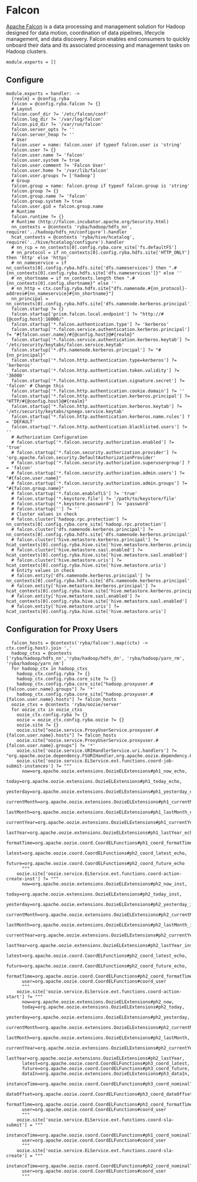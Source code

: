 
# Falcon

[Apache Falcon](http://falcon.apache.org) is a data processing and management solution for Hadoop designed
for data motion, coordination of data pipelines, lifecycle management, and data
discovery. Falcon enables end consumers to quickly onboard their data and its
associated processing and management tasks on Hadoop clusters.


    module.exports = []

## Configure

    module.exports = handler: ->
      {realm} = @config.ryba
      falcon = @config.ryba.falcon ?= {}
      # Layout
      falcon.conf_dir ?= '/etc/falcon/conf'
      falcon.log_dir ?= '/var/log/falcon'
      falcon.pid_dir ?= '/var/run/falcon'
      falcon.server_opts ?= ''
      falcon.server_heap ?= ''
      # User
      falcon.user = name: falcon.user if typeof falcon.user is 'string'
      falcon.user ?= {}
      falcon.user.name ?= 'falcon'
      falcon.user.system ?= true
      falcon.user.comment ?= 'Falcon User'
      falcon.user.home ?= '/var/lib/falcon'
      falcon.user.groups ?= ['hadoop']
      # Group
      falcon.group = name: falcon.group if typeof falcon.group is 'string'
      falcon.group ?= {}
      falcon.group.name ?= 'falcon'
      falcon.group.system ?= true
      falcon.user.gid = falcon.group.name
      # Runtime
      falcon.runtime ?= {}
      # Runtime (http://falcon.incubator.apache.org/Security.html)
      nn_contexts = @contexts 'ryba/hadoop/hdfs_nn', require('../hadoop/hdfs_nn/configure').handler
      hcat_contexts = @contexts 'ryba/hive/hcatalog', require('../hive/hcatalog/configure').handler
      # nn_rcp = nn_contexts[0].config.ryba.core_site['fs.defaultFS']
      # nn_protocol = if nn_contexts[0].config.ryba.hdfs.site['HTTP_ONLY'] then 'http' else 'https'
      # nn_nameservice = if nn_contexts[0].config.ryba.hdfs.site['dfs.nameservices'] then ".#{nn_contexts[0].config.ryba.hdfs.site['dfs.nameservices']}" else ''
      # nn_shortname = if nn_contexts.length then ".#{nn_contexts[0].config.shortname}" else ''
      # nn_http = ctx.config.ryba.hdfs.site["dfs.namenode.#{nn_protocol}-address#{nn_nameservice}#{nn_shortname}"]
      nn_principal = nn_contexts[0].config.ryba.hdfs.site['dfs.namenode.kerberos.principal']
      falcon.startup ?= {}
      falcon.startup['prism.falcon.local.endpoint'] ?= "http://#{@config.host}:16000/"
      falcon.startup['*.falcon.authentication.type'] ?= 'kerberos'
      falcon.startup['*.falcon.service.authentication.kerberos.principal'] ?= "#{falcon.user.name}/#{@config.host}@#{realm}"
      falcon.startup['*.falcon.service.authentication.kerberos.keytab'] ?= '/etc/security/keytabs/falcon.service.keytab'
      falcon.startup['*.dfs.namenode.kerberos.principal'] ?= "#{nn_principal}"
      falcon.startup['*.falcon.http.authentication.type=kerberos'] ?= 'kerberos'
      falcon.startup['*.falcon.http.authentication.token.validity'] ?= '36000'
      falcon.startup['*.falcon.http.authentication.signature.secret'] ?= 'falcon' # Change this
      falcon.startup['*.falcon.http.authentication.cookie.domain'] ?= ''
      falcon.startup['*.falcon.http.authentication.kerberos.principal'] ?= "HTTP/#{@config.host}@#{realm}"
      falcon.startup['*.falcon.http.authentication.kerberos.keytab'] ?= '/etc/security/keytabs/spnego.service.keytab'
      falcon.startup['*.falcon.http.authentication.kerberos.name.rules'] ?= 'DEFAULT'
      falcon.startup['*.falcon.http.authentication.blacklisted.users'] ?= ''
      # Authorization Configuration
      # falcon.startup['*.falcon.security.authorization.enabled'] ?= 'true'
      # falcon.startup['*.falcon.security.authorization.provider'] ?= 'org.apache.falcon.security.DefaultAuthorizationProvider'
      # falcon.startup['*.falcon.security.authorization.superusergroup'] ?= 'falcon'
      # falcon.startup['*.falcon.security.authorization.admin.users'] ?= "#{falcon.user.name}"
      # falcon.startup['*.falcon.security.authorization.admin.groups'] ?= "#{falcon.group.name}"
      # falcon.startup['*.falcon.enableTLS'] ?= 'true'
      # falcon.startup['*.keystore.file'] ?= '/path/to/keystore/file'
      # falcon.startup['*.keystore.password'] ?= 'password'
      # falcon.startup[''] ?= ''
      # Cluster values in check
      # falcon.cluster['hadoop.rpc.protection'] ?= nn_contexts[0].config.ryba.core_site['hadoop.rpc.protection']
      # falcon.cluster['dfs.namenode.kerberos.principal'] ?= nn_contexts[0].config.ryba.hdfs.site['dfs.namenode.kerberos.principal']
      # falcon.cluster['hive.metastore.kerberos.principal'] ?= hcat_contexts[0].config.ryba.hive.site['hive.metastore.kerberos.principal']
      # falcon.cluster['hive.metastore.sasl.enabled'] ?= hcat_contexts[0].config.ryba.hive.site['hive.metastore.sasl.enabled']
      # falcon.cluster['hive.metastore.uris'] ?= hcat_contexts[0].config.ryba.hive.site['hive.metastore.uris']
      # Entity values in check
      # falcon.entity['dfs.namenode.kerberos.principal'] ?= nn_contexts[0].config.ryba.hdfs.site['dfs.namenode.kerberos.principal']
      # falcon.entity['hive.metastore.kerberos.principal'] ?= hcat_contexts[0].config.ryba.hive.site['hive.metastore.kerberos.principal']
      # falcon.entity['hive.metastore.sasl.enabled'] ?= hcat_contexts[0].config.ryba.hive.site['hive.metastore.sasl.enabled']
      # falcon.entity['hive.metastore.uris'] ?= hcat_contexts[0].config.ryba.hive.site['hive.metastore.uris']

## Configuration for Proxy Users

      falcon_hosts = @contexts('ryba/falcon').map((ctx) -> ctx.config.host).join ','
      hadoop_ctxs = @contexts ['ryba/hadoop/hdfs_nn','ryba/hadoop/hdfs_dn', 'ryba/hadoop/yarn_rm', 'ryba/hadoop/yarn_nm']
      for hadoop_ctx in hadoop_ctxs
        hadoop_ctx.config.ryba ?= {}
        hadoop_ctx.config.ryba.core_site ?= {}
        hadoop_ctx.config.ryba.core_site["hadoop.proxyuser.#{falcon.user.name}.groups"] ?= '*'
        hadoop_ctx.config.ryba.core_site["hadoop.proxyuser.#{falcon.user.name}.hosts"] ?= falcon_hosts
      oozie_ctxs = @contexts 'ryba/oozie/server'
      for oozie_ctx in oozie_ctxs
        oozie_ctx.config.ryba ?= {}
        oozie = oozie_ctx.config.ryba.oozie ?= {}
        oozie.site ?= {}
        oozie.site["oozie.service.ProxyUserService.proxyuser.#{falcon.user.name}.hosts"] ?= falcon_hosts
        oozie.site["oozie.service.ProxyUserService.proxyuser.#{falcon.user.name}.groups"] ?= '*'
        oozie.site['oozie.service.URIHandlerService.uri.handlers'] ?= "org.apache.oozie.dependency.FSURIHandler,org.apache.oozie.dependency.HCatURIHandler"
        oozie.site['oozie.service.ELService.ext.functions.coord-job-submit-instances'] ?= """
          now=org.apache.oozie.extensions.OozieELExtensions#ph1_now_echo,
          today=org.apache.oozie.extensions.OozieELExtensions#ph1_today_echo,
          yesterday=org.apache.oozie.extensions.OozieELExtensions#ph1_yesterday_echo,
          currentMonth=org.apache.oozie.extensions.OozieELExtensions#ph1_currentMonth_echo,
          lastMonth=org.apache.oozie.extensions.OozieELExtensions#ph1_lastMonth_echo,
          currentYear=org.apache.oozie.extensions.OozieELExtensions#ph1_currentYear_echo,
          lastYear=org.apache.oozie.extensions.OozieELExtensions#ph1_lastYear_echo,
          formatTime=org.apache.oozie.coord.CoordELFunctions#ph1_coord_formatTime_echo,
          latest=org.apache.oozie.coord.CoordELFunctions#ph2_coord_latest_echo,
          future=org.apache.oozie.coord.CoordELFunctions#ph2_coord_future_echo
          """
        oozie.site['oozie.service.ELService.ext.functions.coord-action-create-inst'] ?= """
          now=org.apache.oozie.extensions.OozieELExtensions#ph2_now_inst,
          today=org.apache.oozie.extensions.OozieELExtensions#ph2_today_inst,
          yesterday=org.apache.oozie.extensions.OozieELExtensions#ph2_yesterday_inst,
          currentMonth=org.apache.oozie.extensions.OozieELExtensions#ph2_currentMonth_inst,
          lastMonth=org.apache.oozie.extensions.OozieELExtensions#ph2_lastMonth_inst,
          currentYear=org.apache.oozie.extensions.OozieELExtensions#ph2_currentYear_inst,
          lastYear=org.apache.oozie.extensions.OozieELExtensions#ph2_lastYear_inst,
          latest=org.apache.oozie.coord.CoordELFunctions#ph2_coord_latest_echo,
          future=org.apache.oozie.coord.CoordELFunctions#ph2_coord_future_echo,
          formatTime=org.apache.oozie.coord.CoordELFunctions#ph2_coord_formatTime,
          user=org.apache.oozie.coord.CoordELFunctions#coord_user
          """
        oozie.site['oozie.service.ELService.ext.functions.coord-action-start'] ?= """
          now=org.apache.oozie.extensions.OozieELExtensions#ph2_now,
          today=org.apache.oozie.extensions.OozieELExtensions#ph2_today,
          yesterday=org.apache.oozie.extensions.OozieELExtensions#ph2_yesterday,
          currentMonth=org.apache.oozie.extensions.OozieELExtensions#ph2_currentMonth,
          lastMonth=org.apache.oozie.extensions.OozieELExtensions#ph2_lastMonth,
          currentYear=org.apache.oozie.extensions.OozieELExtensions#ph2_currentYear,
          lastYear=org.apache.oozie.extensions.OozieELExtensions#ph2_lastYear,
          latest=org.apache.oozie.coord.CoordELFunctions#ph3_coord_latest,
          future=org.apache.oozie.coord.CoordELFunctions#ph3_coord_future,
          dataIn=org.apache.oozie.extensions.OozieELExtensions#ph3_dataIn,
          instanceTime=org.apache.oozie.coord.CoordELFunctions#ph3_coord_nominalTime,
          dateOffset=org.apache.oozie.coord.CoordELFunctions#ph3_coord_dateOffset,
          formatTime=org.apache.oozie.coord.CoordELFunctions#ph3_coord_formatTime,
          user=org.apache.oozie.coord.CoordELFunctions#coord_user
          """
        oozie.site['oozie.service.ELService.ext.functions.coord-sla-submit'] = """
          instanceTime=org.apache.oozie.coord.CoordELFunctions#ph1_coord_nominalTime_echo_fixed,
          user=org.apache.oozie.coord.CoordELFunctions#coord_user
          """
        oozie.site['oozie.service.ELService.ext.functions.coord-sla-create'] = """
          instanceTime=org.apache.oozie.coord.CoordELFunctions#ph2_coord_nominalTime,
          user=org.apache.oozie.coord.CoordELFunctions#coord_user
          """

